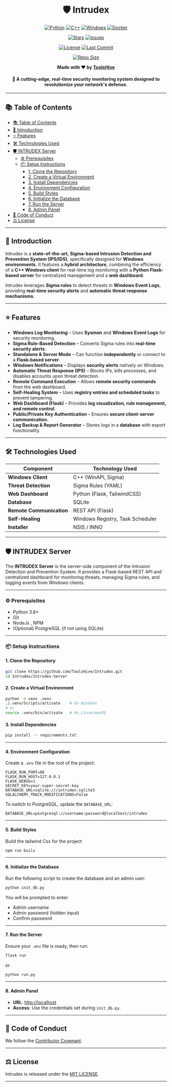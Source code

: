 <h1 align="center">🛡️ Intrudex</h1>

<div align="center">
 
 [![Python](https://img.shields.io/badge/PYTHON-3776AB?style=for-the-badge&logo=python&logoColor=white)](https://www.python.org)
 [![C++](https://img.shields.io/badge/C++-00599C?style=for-the-badge&logo=cplusplus&logoColor=white)](https://isocpp.org)
 [![Windows](https://img.shields.io/badge/Windows-0078D6?style=for-the-badge&logo=windows11&logoColor=white)](https://www.microsoft.com/windows)
 [![Docker](https://img.shields.io/badge/Docker-2496ED?style=for-the-badge&logo=docker&logoColor=white)](https://www.docker.com)
 
 [![Stars](https://img.shields.io/github/stars/ToolsHive/Intrudex?style=for-the-badge&logo=github&color=yellow)](https://github.com/ToolsHive/Intrudex/stargazers)
 [![Issues](https://img.shields.io/github/issues/ToolsHive/Intrudex?style=for-the-badge&logo=github&color=red)](https://github.com/ToolsHive/Intrudex/issues)
 
 [![License](https://img.shields.io/badge/License-MIT-A855F7?style=for-the-badge&logo=opensourceinitiative&logoColor=white)](https://github.com/ToolsHive/Intrudex/blob/main/LICENSE)
 [![Last Commit](https://img.shields.io/github/last-commit/ToolsHive/Intrudex?style=for-the-badge&logo=github&logoColor=white)](https://github.com/ToolsHive/Intrudex/commits/main)
 
 [![Repo Size](https://img.shields.io/github/repo-size/ToolsHive/Intrudex?style=for-the-badge&logo=github&logoColor=white)](https://github.com/ToolsHive/Intrudex)
 
 
 **Made with ❤️ by [ToolsHive](https://github.com/ToolsHive)**
 
 </div>
 

<h4 align="center">🚀 A cutting-edge, real-time security monitoring system designed to revolutionize your network's defense.</h4>

---

## 📚 Table of Contents
- [📚 Table of Contents](#-table-of-contents)
- [🎯 Introduction](#-introduction)
- [⭐ Features](#-features)
- [🛠️ Technologies Used](#️-technologies-used)
- [🛡️ INTRUDEX Server](#️-intrudex-server)
  - [⚙️ Prerequisites](#️-prerequisites)
  - [📦 Setup Instructions](#-setup-instructions)
    - [1. Clone the Repository](#1-clone-the-repository)
    - [2. Create a Virtual Environment](#2-create-a-virtual-environment)
    - [3. Install Dependencies](#3-install-dependencies)
    - [4. Environment Configuration](#4-environment-configuration)
    - [5. Build Styles](#5-build-styles)
    - [6. Initialize the Database](#6-initialize-the-database)
    - [7. Run the Server](#7-run-the-server)
    - [8. Admin Panel](#8-admin-panel)
- [📜 Code of Conduct](#-code-of-conduct)
- [⚖️ License](#️-license)

---

## 🎯 Introduction
Intrudex is a **state-of-the-art, Sigma-based Intrusion Detection and Prevention System (IPS/IDS)**, specifically designed for **Windows environments**. It features a **hybrid architecture**, combining the efficiency of a **C++ Windows client** for real-time log monitoring with a **Python Flask-based server** for centralized management and a **web dashboard**.

Intrudex leverages **Sigma rules** to detect threats in **Windows Event Logs**, providing **real-time security alerts** and **automatic threat response mechanisms**.

---

## ⭐ Features
- **Windows Log Monitoring** – Uses **Sysmon** and **Windows Event Logs** for security monitoring.  
- **Sigma Rule-Based Detection** – Converts Sigma rules into **real-time security alerts**.  
- **Standalone & Server Mode** – Can function **independently** or connect to a **Flask-based server**.  
- **Windows Notifications** – Displays **security alerts** natively on Windows.  
- **Automatic Threat Response (IPS)** – Blocks IPs, kills processes, and disables accounts upon threat detection.  
- **Remote Command Execution** – Allows **remote security commands** from the web dashboard.  
- **Self-Healing System** – Uses **registry entries and scheduled tasks** to prevent tampering.  
- **Web Dashboard (Flask)** – Provides **log visualization, rule management, and remote control**.  
- **Public/Private Key Authentication** – Ensures **secure client-server communication**.  
- **Log Backup & Report Generator** – Stores logs in a **database** with export functionality.  

---

## 🛠️ Technologies Used

| Component           | Technology Used          |
|---------------------|--------------------------|
| **Windows Client**  | C++ (WinAPI, Sigma)      |
| **Threat Detection**| Sigma Rules (YAML)       |
| **Web Dashboard**   | Python (Flask, TailwindCSS) |
| **Database**        | SQLite                   |
| **Remote Communication** | REST API (Flask)    |
| **Self-Healing**    | Windows Registry, Task Scheduler |
| **Installer**       | NSIS / INNO                    |

---

## 🛡️ INTRUDEX Server
The **INTRUDEX Server** is the server-side component of the Intrusion Detection and Prevention System. It provides a Flask-based REST API and centralized dashboard for monitoring threats, managing Sigma rules, and logging events from Windows clients.

---

### ⚙️ Prerequisites
- Python 3.8+
- Git
- NodeJs , NPM
- (Optional) PostgreSQL (if not using SQLite)

---

### 📦 Setup Instructions

#### 1. Clone the Repository
```bash
git clone https://github.com/ToolsHive/Intrudex.git
cd Intrudex/Intrudex-Server
```

#### 2. Create a Virtual Environment
```bash
python -m venv .venv
./.venv/Scripts/activate    # On Windows
# or
source .venv/bin/activate   # On Linux/macOS
```

#### 3. Install Dependencies
```bash
pip install -r requirements.txt
```

---

#### 4. Environment Configuration
Create a `.env` file in the root of the project:

```
FLASK_RUN_PORT=80
FLASK_RUN_HOST=127.0.0.1
FLASK_DEBUG=1
SECRET_KEY=your-super-secret-key
DATABASE_URL=sqlite:///intrudex.sqlite3
SQLALCHEMY_TRACK_MODIFICATIONS=False
```

To switch to PostgreSQL, update the `DATABASE_URL`:

```
DATABASE_URL=postgresql://username:password@localhost/intrudex
```

---

#### 5. Build Styles 

Build the tailwind Css for the project

```bash
npm run buils
```

---

#### 6. Initialize the Database
Run the following script to create the database and an admin user:

```bash
python init_db.py
```

You will be prompted to enter:
- Admin username
- Admin password (hidden input)
- Confirm password

---

#### 7. Run the Server
Ensure your `.env` file is ready, then run:

```bash
flask run
```
or

```bash
python run.py
```

---

#### 8. Admin Panel
- **URL**: [http://localhost](http://localhost)  
- **Access**: Use the credentials set during `init_db.py`.

---

## 📜 Code of Conduct
We follow the [Contributor Covenant](https://contributor-covenant.org).

---

## ⚖️ License
Intrudex is released under the [MIT LICENSE](LICENSE).

---